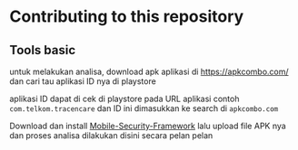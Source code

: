 # Contributing to this repository

## Tools basic

untuk melakukan analisa, download apk aplikasi di https://apkcombo.com/ dan cari tau aplikasi ID nya di playstore

aplikasi ID dapat di cek di playstore pada URL aplikasi contoh `com.telkom.tracencare` dan ID ini dimasukkan ke search di `apkcombo.com`

Download dan install [Mobile-Security-Framework](https://github.com/MobSF/Mobile-Security-Framework-MobSF) lalu upload file APK nya dan proses analisa dilakukan disini secara pelan pelan

